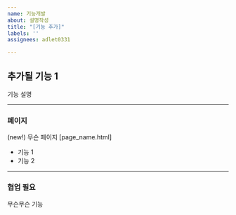 ```yaml
---
name: 기능개발
about: 설명작성
title: "[기능 추가]"
labels: ''
assignees: adlet0331

---
```


## 추가될 기능 1

기능 설명

---
### 페이지

(new!) 무슨 페이지 [page_name.html]

- 기능 1
- 기능 2

---
### 협업 필요

무슨무슨 기능
